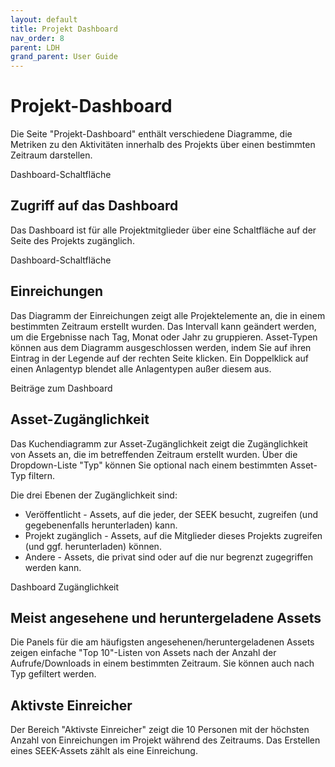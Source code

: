 ```yaml
---
layout: default
title: Projekt Dashboard
nav_order: 8
parent: LDH
grand_parent: User Guide
---
```

# Projekt-Dashboard

Die Seite "Projekt-Dashboard" enthält verschiedene Diagramme, die Metriken zu den Aktivitäten innerhalb des Projekts über einen bestimmten Zeitraum darstellen.

Dashboard-Schaltfläche
## Zugriff auf das Dashboard

Das Dashboard ist für alle Projektmitglieder über eine Schaltfläche auf der Seite des Projekts zugänglich.

Dashboard-Schaltfläche
## Einreichungen

Das Diagramm der Einreichungen zeigt alle Projektelemente an, die in einem bestimmten Zeitraum erstellt wurden. Das Intervall kann geändert werden, um die Ergebnisse nach Tag, Monat oder Jahr zu gruppieren. Asset-Typen können aus dem Diagramm ausgeschlossen werden, indem Sie auf ihren Eintrag in der Legende auf der rechten Seite klicken. Ein Doppelklick auf einen Anlagentyp blendet alle Anlagentypen außer diesem aus.

Beiträge zum Dashboard
## Asset-Zugänglichkeit

Das Kuchendiagramm zur Asset-Zugänglichkeit zeigt die Zugänglichkeit von Assets an, die im betreffenden Zeitraum erstellt wurden. Über die Dropdown-Liste "Typ" können Sie optional nach einem bestimmten Asset-Typ filtern.

Die drei Ebenen der Zugänglichkeit sind:

- Veröffentlicht - Assets, auf die jeder, der SEEK besucht, zugreifen (und gegebenenfalls herunterladen) kann.
- Projekt zugänglich - Assets, auf die Mitglieder dieses Projekts zugreifen (und ggf. herunterladen) können.
- Andere - Assets, die privat sind oder auf die nur begrenzt zugegriffen werden kann.

Dashboard Zugänglichkeit
## Meist angesehene und heruntergeladene Assets

Die Panels für die am häufigsten angesehenen/heruntergeladenen Assets zeigen einfache "Top 10"-Listen von Assets nach der Anzahl der Aufrufe/Downloads in einem bestimmten Zeitraum. Sie können auch nach Typ gefiltert werden.
## Aktivste Einreicher

Der Bereich "Aktivste Einreicher" zeigt die 10 Personen mit der höchsten Anzahl von Einreichungen im Projekt während des Zeitraums. Das Erstellen eines SEEK-Assets zählt als eine Einreichung.
